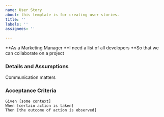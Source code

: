 ```yaml
---
name: User Story
about: this template is for creating user stories.
title: ''
labels: ''
assignees: ''

---
```


**As a Marketing Manager 
 **I need a list of all developers
 **So that we can collaborate on a project
   
 ### Details and Assumptions
 Communication matters
   
 ### Acceptance Criteria  
   
 ```gherkin
 Given [some context]
 When [certain action is taken]
 Then [the outcome of action is observed]
